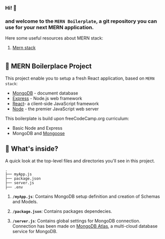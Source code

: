 ### Hi! :wave: 
### and welcome to the `MERN Boilerplate`, a git repository you can use for your next MERN application.

Here some useful resources about MERN stack:
1. [Mern stack](https://www.mongodb.com/mern-stack)

#

## :gem: MERN Boilerplace Project

This project enable you to setup a fresh React application, based on `MERN stack`:
- [MongoDB](https://www.mongodb.com/cloud/atlas) - document database
- [Express](http://expressjs.com/) - Node.js web framework
- [React](https://reactjs.org/)- a client-side JavaScript framework
- [Node](https://nodejs.org/en/) - the premier JavaScript web server 

This boilerplate is build upon freeCodeCamp.org curriculum:
- Basic Node and Express
- MongoDB and [Mongoose](https://mongoosejs.com/)

## 🧐 What's inside?

A quick look at the top-level files and directories you'll see in this project.

    .
    ├── myApp.js
    ├── package.json
    ├── server.js
    ├── .env

1.  **`/myApp.js`**: Contains MongoDB setup definition and creation of Schemas and Models.

1.  **`/package.json`**: Contains packages dependecies.

1.  **`/server.js`**: Contains global settings for MongoDB connection. Connection has been made on [MongoDB Atlas](https://www.mongodb.com/cloud/atlas), a multi-cloud database service for MongoDB.

